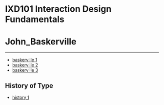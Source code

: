 IXD101 Interaction Design Fundamentals
======================================

# John_Baskerville
------------------
- [baskerville 1](https://loosecookie.github.io/john_baskerville/baskerville1.html)
- [baskerville 2](https://loosecookie.github.io/john_baskerville/baskerville2.html)
- [baskerville 3](https://loosecookie.github.io/john_baskerville/baskerville3.html)



History of Type
---------------
- [history 1](https://loosecookie.github.io/john_baskerville/history1.html)